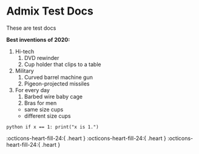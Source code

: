 # Admix Test Docs

These are test docs

**Best inventions of 2020:**
1. Hi-tech 
	1. DVD rewinder 
	2. Cup holder that clips to a table 
2. Military 
	1. Curved barrel machine gun 
	2. Pigeon-projected missiles 
3. For every day 
	1. Barbed wire baby cage 
	2. Bras for men 
	* same size cups 
	* different size cups

```
python if x == 1: print("x is 1.") 
```


<style> @keyframes heart { 0%, 40%, 80%, 100% { transform: scale(1); } 20%, 60% { transform: scale(1.15); } } .heart { animation: heart 1000ms infinite; color: red; font-size: 2em; } </style> :octicons-heart-fill-24:{ .heart } :octicons-heart-fill-24:{ .heart } :octicons-heart-fill-24:{ .heart }

